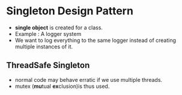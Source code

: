 # Singleton Design Pattern

* <strong>single object</strong> is created for a class.
* Example : A logger system
* We want to log everything to the same logger instead of creating multiple instances of it.

## ThreadSafe Singleton
* normal code may behave erratic if we use multiple threads.
* mutex (<strong>mu</strong>tual <strong>ex</strong>clusion)is thus used.